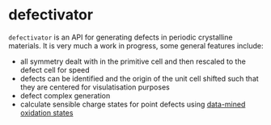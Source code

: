 # defectivator

`defectivator` is an API for generating defects in periodic crystalline materials. It is very much a work in progress, some general features include:

- all symmetry dealt with in the primitive cell and then rescaled to the defect cell for speed
- defects can be identified and the origin of the unit cell shifted such that they are centered for visulatisation purposes
- defect complex generation
- calculate sensible charge states for point defects using [data-mined oxidation states](https://pubs.acs.org/doi/pdf/10.1021/acs.jpclett.0c02072) 

